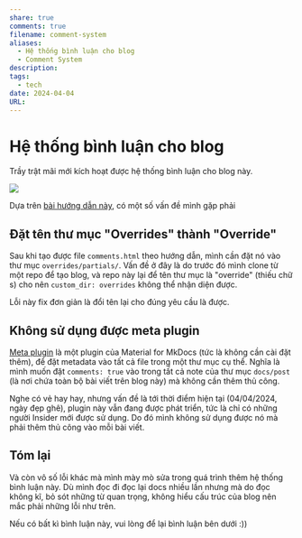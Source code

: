 ```yaml
---
share: true
comments: true
filename: comment-system
aliases:
  - Hệ thống bình luận cho blog
  - Comment System
description: 
tags:
  - tech
date: 2024-04-04
URL: 
---
```

# Hệ thống bình luận cho blog
Trầy trật mãi mới kích hoạt được hệ thống bình luận cho blog này.

![](https://i.imgur.com/fZRJmZX.png)


Dựa trên [bài hướng dẫn này](https://squidfunk.github.io/mkdocs-material/setup/adding-a-comment-system/), có một số vấn đề mình gặp phải

## Đặt tên thư mục "Overrides" thành "Override"
Sau khi tạo được file `comments.html` theo hướng dẫn, mình cần đặt nó vào thư mục `overrides/partials/`. Vấn đề ở đây là do trước đó mình clone từ một repo để tạo blog, và repo này lại để tên thư mục là "override" (thiếu chữ s) cho nên `custom_dir: overrides` không thể nhận diện được.

Lỗi này fix đơn giản là đổi tên lại cho đúng yêu cầu là được.

## Không sử dụng được meta plugin
[Meta plugin](https://squidfunk.github.io/mkdocs-material/plugins/meta/) là một plugin của Material for MkDocs (tức là không cần cài đặt thêm), để đặt metadata vào tất cả file trong một thư mục cụ thể. Nghĩa là mình muốn đặt `comments: true` vào trong tất cả note của thư mục `docs/post` (là nơi chứa toàn bộ bài viết trên blog này) mà không cần thêm thủ công.

Nghe có vẻ hay hay, nhưng vấn đề là tới thời điểm hiện tại (04/04/2024, ngày đẹp ghê), plugin này vẫn đang được phát triển, tức là chỉ có những người Insider mới được sử dụng. Do đó mình không sử dụng được nó mà phải thêm thủ công vào mỗi bài viết.

## Tóm lại
Và còn vô số lỗi khác mà mình mày mò sửa trong quá trình thêm hệ thống bình luận này. Dù mình đọc đi đọc lại docs nhiều lần nhưng mà do đọc không kĩ, bỏ sót những từ quan trọng, không hiểu cấu trúc của blog nên mắc phải những lỗi như trên.

Nếu có bất kì bình luận này, vui lòng để lại bình luận bên dưới :))